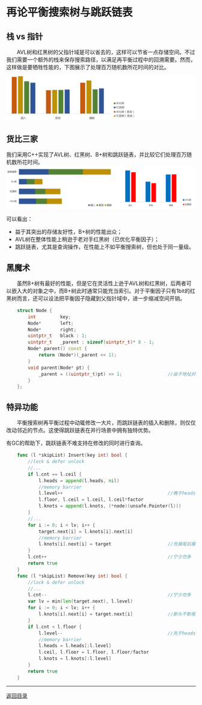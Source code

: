 # 再论平衡搜索树与跳跃链表

## 栈 vs 指针
　　AVL树和红黑树的父指针域是可以省去的，这样可以节省一点存储空间。不过我们需要一个额外的栈来保存搜索路径，以满足再平衡过程中的回溯需要。然而，这样做是要牺牲性能的，下图展示了处理百万随机数所花时间的对比。

![](../images/08-A-01.png)

## 货比三家
我们采用C++实现了AVL树、红黑树、B+树和跳跃链表，并比较它们处理百万随机数所花时间。
![](../images/08-A-02.png)

可以看出： 

 * 益于其突出的存储友好性，B+树的性能出众；
 * AVL树在整体性能上稍逊于老对手红黑树（已优化平衡因子）；
 * 跳跃链表，尤其是查询操作，在性能上不如平衡搜索树，但也处于同一量级。

## 黑魔术
　　虽然B+树有最好的性能，但是它在灵活性上逊于AVL树和红黑树，后两者可以嵌入大的对象之中，而B+树此时通常只能充当索引。对于平衡因子只有1bit的红黑树而言，还可以设法把平衡因子隐藏到父指针域中，进一步缩减空间开销。
```cpp
	struct Node {
		int			key;
		Node*		left;
		Node*		right;
		uintptr_t	black : 1;
		uintptr_t	_parent : sizeof(uintptr_t)* 8 - 1;
		Node* parent() const {
			return (Node*)(_parent << 1);
		}
		void parent(Node* pt) {
			_parent = ((uintptr_t)pt) >> 1;					//由于地址对齐的，指针末位为零
		}
	};
```

## 特异功能
　　平衡搜索树再平衡过程中动辄修改一大片，而跳跃链表的插入和删除，则仅仅改动邻近的节点。这使得跳跃链表在并行场景中拥有独特优势。

有GC的帮助下，跳跃链表不难支持在修改的同时进行查询。
```go
	func (l *skipList) Insert(key int) bool {
		//lock & defer unlock
		//...
		if l.cnt == l.ceil {
			l.heads = append(l.heads, nil)
			//memory barrier
			l.level++										//晚于heads增
			l.floor, l.ceil = l.ceil, l.ceil*factor
			l.knots = append(l.knots, (*node)(unsafe.Pointer(l)))
		}
		//...
		for i := 0; i < lv; i++ {
			target.next[i] = l.knots[i].next[i]
			//memory barrier
			l.knots[i].next[i] = target						//先接尾后接头
		}
		l.cnt++												//宁少勿多
		return true
	}
	func (l *skipList) Remove(key int) bool {
		//lock & defer unlock
		//...
		l.cnt--												//宁少勿多
		var lv = min(len(target.next), l.level)
		for i := 0; i < lv; i++ {
			l.knots[i].next[i] = target.next[i]				//断头不断尾
		}
		if l.cnt < l.floor {
			l.level--										//先于heads减
			//memory barrier
			l.heads = l.heads[:l.level]
			l.ceil, l.floor = l.floor, l.floor/factor
			l.knots = l.knots[:l.level]
		}
		return true
	}
```

---
[返回目录](../index.md)
